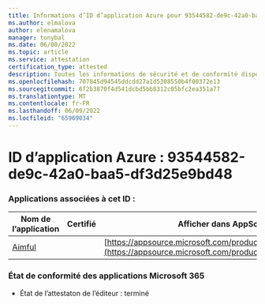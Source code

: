 ```yaml
---
title: Informations d’ID d’application Azure pour 93544582-de9c-42a0-baa5-df3d25e9bd48
ms.author: elmalova
author: elenamalova
manager: tonybal
ms.date: 06/08/2022
ms.topic: article
ms.service: attestation
certification_type: attested
description: Toutes les informations de sécurité et de conformité disponibles pour 93544582-de9c-42a0-baa5-df3d25e9bd48.
ms.openlocfilehash: 707845d94545ddcdd27a1d5308550b4f00372e13
ms.sourcegitcommit: 6f2b3870f4d541dcbd5bb8312c05bfc2ea351a77
ms.translationtype: MT
ms.contentlocale: fr-FR
ms.lasthandoff: 06/09/2022
ms.locfileid: "65969034"
---
```

# <a name="azure-app-id-93544582-de9c-42a0-baa5-df3d25e9bd48"></a>ID d’application Azure : 93544582-de9c-42a0-baa5-df3d25e9bd48


### <a name="apps-associated-with-this-id"></a>Applications associées à cet ID :
| **Nom de l’application** | **Certifié** | **Afficher dans AppSource** |
|--------------|---------------|-----------------------|
| [Aimful](../forward/WA200003698.md) |  | [https://appsource.microsoft.com/product/office/WA200003698](https://appsource.microsoft.com/product/office/WA200003698) |

### <a name="microsoft-365-app-compliance-status"></a>État de conformité des applications Microsoft 365
- État de l’attestaton de l’éditeur : terminé
